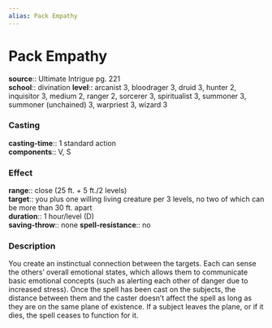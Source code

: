 ```yaml
---
alias: Pack Empathy
---
```


# Pack Empathy 

**source**:: Ultimate Intrigue pg. 221  
**school**:: divination
**level**:: arcanist 3, bloodrager 3, druid 3, hunter 2, inquisitor 3, medium 2, ranger 2, sorcerer 3, spiritualist 3, summoner 3, summoner (unchained) 3, warpriest 3, wizard 3

### Casting 

**casting-time**:: 1 standard action  
**components**:: V, S

### Effect 

**range**:: close (25 ft. + 5 ft./2 levels)  
**target**:: you plus one willing living creature per 3 levels, no two of which can be more than 30 ft. apart  
**duration**:: 1 hour/level (D)  
**saving-throw**:: none
**spell-resistance**:: no

### Description 

You create an instinctual connection between the targets. Each can sense the others’ overall emotional states, which allows them to communicate basic emotional concepts (such as alerting each other of danger due to increased stress). Once the spell has been cast on the subjects, the distance between them and the caster doesn’t affect the spell as long as they are on the same plane of existence. If a subject leaves the plane, or if it dies, the spell ceases to function for it.

